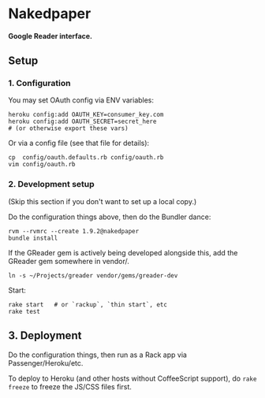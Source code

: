 # Nakedpaper
#### Google Reader interface.

Setup
-----

### 1. Configuration

You may set OAuth config via ENV variables:

    heroku config:add OAUTH_KEY=consumer_key.com
    heroku config:add OAUTH_SECRET=secret_here
    # (or otherwise export these vars)

Or via a config file (see that file for details):

    cp  config/oauth.defaults.rb config/oauth.rb
    vim config/oauth.rb

### 2. Development setup

(Skip this section if you don't want to set up a local copy.)

Do the configuration things above, then do the Bundler dance:

    rvm --rvmrc --create 1.9.2@nakedpaper
    bundle install

If the GReader gem is actively being developed alongside this,
add the GReader gem somewhere in vendor/.

    ln -s ~/Projects/greader vendor/gems/greader-dev

Start:

    rake start   # or `rackup`, `thin start`, etc
    rake test

## 3. Deployment

Do the configuration things, then run as a Rack app via Passenger/Heroku/etc.

To deploy to Heroku (and other hosts without CoffeeScript support), do
`rake freeze` to freeze the JS/CSS files first.

